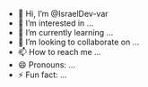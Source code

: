 - 👋 Hi, I’m @IsraelDev-var
- 👀 I’m interested in ...
- 🌱 I’m currently learning ...
- 💞️ I’m looking to collaborate on ...
- 📫 How to reach me ...
- 😄 Pronouns: ...
- ⚡ Fun fact: ...

<!---
IsraelDev-var/IsraelDev-var is a ✨ special ✨ repository because its `README.md` (this file) appears on your GitHub profile.
You can click the Preview link to take a look at your changes.
--->

